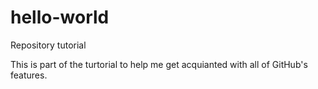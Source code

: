 # hello-world
Repository tutorial

This is part of the turtorial to help me get acquianted with all of GitHub's features.
